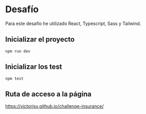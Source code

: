 # Desafío
Para este desafío he utilizado React, Typescript, Sass y Tailwind. 

## Inicializar el proyecto

```
npm run dev
```

## Inicializar los test

```
npm test
```

## Ruta de acceso a la página
https://victorjsv.github.io/challenge-insurance/

